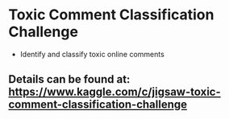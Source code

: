# Toxic Comment Classification Challenge
- Identify and classify toxic online comments
## Details can be found at: https://www.kaggle.com/c/jigsaw-toxic-comment-classification-challenge
